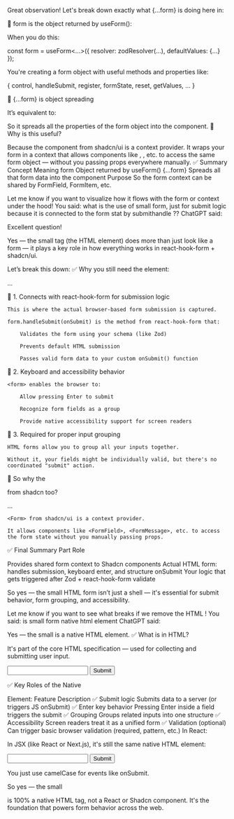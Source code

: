 Great observation! Let's break down exactly what {...form} is doing here in:

<Form {...form}>

🔹 form is the object returned by useForm():

When you do this:

const form = useForm<...>({
  resolver: zodResolver(...),
  defaultValues: {...}
});

You're creating a form object with useful methods and properties like:

{
  control,
  handleSubmit,
  register,
  formState,
  reset,
  getValues,
  ...
}

🔹 {...form} is object spreading

It’s equivalent to:

<Form
  control={form.control}
  handleSubmit={form.handleSubmit}
  register={form.register}
  formState={form.formState}
  ...
>

So it spreads all the properties of the form object into the <Form> component.
🔸 Why is this useful?

Because the <Form> component from shadcn/ui is a context provider. It wraps your form in a context that allows components like <FormField>, <FormItem>, etc. to access the same form object — without you passing props everywhere manually.
✅ Summary
Concept	Meaning
form	Object returned by useForm()
{...form}	Spreads all that form data into the <Form> component
Purpose	So the form context can be shared by FormField, FormItem, etc.

Let me know if you want to visualize how it flows with the form or context under the hood!
You said:
what is the use of small form, just for submit logic because it is connected to the form stat by submithandle ??
ChatGPT said:

Excellent question!

Yes — the small <form> tag (the HTML <form> element) does more than just look like a form — it plays a key role in how everything works in react-hook-form + shadcn/ui.

Let’s break this down:
✅ Why you still need the <form> element:

<form onSubmit={form.handleSubmit(onSubmit)} className="space-y-8">
  ...
</form>

🔹 1. Connects with react-hook-form for submission logic

    This is where the actual browser-based form submission is captured.

    form.handleSubmit(onSubmit) is the method from react-hook-form that:

        Validates the form using your schema (like Zod)

        Prevents default HTML submission

        Passes valid form data to your custom onSubmit() function

🔹 2. Keyboard and accessibility behavior

    <form> enables the browser to:

        Allow pressing Enter to submit

        Recognize form fields as a group

        Provide native accessibility support for screen readers

🔹 3. Required for proper input grouping

    HTML forms allow you to group all your inputs together.

    Without it, your fields might be individually valid, but there's no coordinated "submit" action.

🤔 So why the <Form> from shadcn too?

<Form {...form}>
  <form onSubmit={form.handleSubmit(onSubmit)}>
    ...
  </form>
</Form>

    <Form> from shadcn/ui is a context provider.

    It allows components like <FormField>, <FormMessage>, etc. to access the form state without you manually passing props.

✅ Final Summary
Part	Role
<Form>	Provides shared form context to Shadcn components
<form>	Actual HTML form: handles submission, keyboard enter, and structure
onSubmit	Your logic that gets triggered after Zod + react-hook-form validate

So yes — the small HTML form isn’t just a shell — it's essential for submit behavior, form grouping, and accessibility.

Let me know if you want to see what breaks if we remove the HTML <form>!
You said:
is small form native html element
ChatGPT said:

Yes — the small <form> is a native HTML element.
✅ What is <form> in HTML?

It's part of the core HTML specification — used for collecting and submitting user input.

<form action="/submit" method="POST">
  <input type="text" name="username" />
  <button type="submit">Submit</button>
</form>

✅ Key Roles of the Native <form> Element:
Feature	Description
✅ Submit logic	Submits data to a server (or triggers JS onSubmit)
✅ Enter key behavior	Pressing Enter inside a field triggers the submit
✅ Grouping	Groups related inputs into one structure
✅ Accessibility	Screen readers treat it as a unified form
✅ Validation (optional)	Can trigger basic browser validation (required, pattern, etc.)
In React:

In JSX (like React or Next.js), it's still the same native HTML element:

<form onSubmit={handleSubmit}>
  <input />
  <button type="submit">Submit</button>
</form>

You just use camelCase for events like onSubmit.

So yes — the small <form> is 100% a native HTML tag, not a React or Shadcn component. It's the foundation that powers form behavior across the web.
